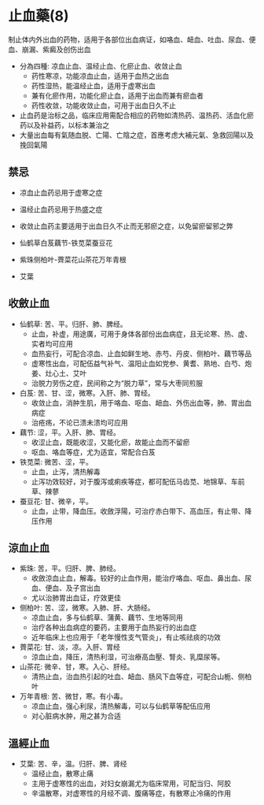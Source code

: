 # 止血藥(8)
制止体内外出血的药物，适用于各部位出血病证，如咯血、衄血、吐血、尿血、便血、崩漏、紫癜及创伤出血
- 分為四種: 凉血止血、温经止血、化瘀止血、收敛止血
  - 药性寒凉，功能凉血止血，适用于血热之出血
  - 药性湿热，能温经止血，适用于虚寒出血
  - 兼有化瘀作用，功能化瘀止血，适用于出血而兼有瘀血者
  - 药性收敛，功能收敛止血，可用于出血日久不止
- 止血药是治标之品，临床应用需配合相应的药物如清热药、温热药、活血化瘀药以及补益药，以标本兼治之
- 大量出血每有氣随血脱、亡陽、亡陰之症，首應考虑大補元氣、急救回陽以及挽回氣陽

## 禁忌
- 凉血止血药忌用于虚寒之症
- 温经止血药忌用于热盛之症
- 收敛止血药主要适用于出血日久不止而无邪瘀之症，以免留瘀留邪之弊

- 仙鹤草白芨藕节-铁苋菜蚕豆花
- 紫珠侧柏叶-薺菜花山茶花万年青根
- 艾葉

## 收斂止血
- 仙鹤草: 苦、平。归肝、肺、脾经。
  - 止血，补虚，用途廣，可用于身体各部份出血病症，且无论寒、热、虚、实者均可应用
  - 血热妄行，可配合凉血、止血如鲜生地、赤芍、丹皮、侧柏叶、藕节等品
  - 虚寒性出血，可配伍益气补气、温阳止血如党参、黄耆、熟地、白芍、炮姜、灶心土、艾叶
  - 治脱力劳伤之症，民间称之为“脱力草”，常与大枣同煎服
- 白芨: 苦、甘、涩，微寒。入肝、肺、胃经。
  - 收敛止血，消肿生肌，用于咯血、呕血、衄血、外伤出血等，肺、胃出血病症
  - 治疮疡，不论已溃未溃均可应用
- 藕节: 涩，平。入肝、肺、胃经。
  - 收涩止血，既能收涩，又能化瘀，故能止血而不留瘀
  - 呕血、咯血等症，尤为适宜，常配合白芨
- 铁苋菜: 微苦、涩，平。
  - 止血，止泻，清热解毒
  - 止泻功效较好，对于腹泻或痢疾等症，都可配伍马齿苋、地锦草、车前草、辣蓼
- 蚕豆花: 甘、微辛，平。
  - 止血，止带，降血压。收斂浮陽，可治疗赤白带下、高血压，有止带、降压作用

## 涼血止血
- 紫珠: 苦，平。归肝、脾、肺经。
  - 收斂涼血止血，解毒。较好的止血作用，能治疗咯血、呕血、鼻出血、尿血、便血、及子宫出血
  - 尤以治肺胃出血证，疗效更佳
- 侧柏叶: 苦、涩，微寒。入肺、肝、大肠经。
  - 凉血止血，多与仙鹤草、蒲黄、藕节、生地等同用
  - 治疗各种出血病症的要药，主要用于血热妄行的出血症
  - 近年临床上也应用于「老年慢性支气管炎」，有止咳祛痰的功效
- 薺菜花: 甘、淡，凉。入肝、胃经
  - 涼血止血，降压，清热利湿，可治療高血壓、腎炎、乳糜尿等。
- 山茶花: 微辛、甘，寒。入心、肝经。
  - 清热止血，治血热引起的吐血、衄血、肠风下血等症，可配合山栀、侧柏叶
- 万年青根: 苦、微甘，寒。有小毒。
  - 凉血止血，强心利尿，清热解毒，可以与仙鹤草等配伍应用
  - 对心脏病水肿，用之甚为合适

## 溫經止血
- 艾葉: 苦、辛，温。归肝、脾、肾经
  - 温经止血，散寒止痛
  - 主用于虚寒性的出血，对妇女崩漏尤为临床常用，可配当归、阿胶
  - 辛温散寒，对虚寒性的月经不调、腹痛等症，有散寒止冷痛的作用
